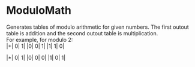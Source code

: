# ModuloMath
Generates tables of modulo arithmetic for given numbers. The first outout table is addition and the second outout table is multiplication.<br>
For example, for modulo 2:<br>
|+|  0|  1| 
|0|  0|  1| 
|1|  1|  0| 

|*|  0|  1| 
|0|  0|  0| 
|1|  0|  1| 
